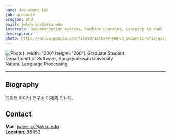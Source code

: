 ```yaml
---
name: Jae-woong Lee
job: graduate
program: phd
email: jwlee.icc@skku.edu
interests: Recommendation systems, Machine Learning, Learning to rank
description:
photo: https://drive.google.com/file/d/11lh5XV-H8Pv0_SQLaFPIDPwfiajWI5Tt/view
---
```


![Photo](https://drive.google.com/file/d/11lh5XV-H8Pv0_SQLaFPIDPwfiajWI5Tt/view){: width="200" height="200"}
Graduate Student<br>Department of Software, Sungkyunkwan University<br>Natural Language Processing

<hr />

## Biography
데이터 마이닝 연구실 이재웅 입니다. <!-- Write your own biography contents. -->

## Contact
**Mail**: jwlee.icc@skku.edu <!-- Write your own email address -->
<br />
**Location**: 85453 <!-- 85453 or your location address -->

<!-- If you have some personal websites, then write the url here. -->
<!-- If you don't have them, then remove a line '[Persoal Website](--Fill--)' -->
